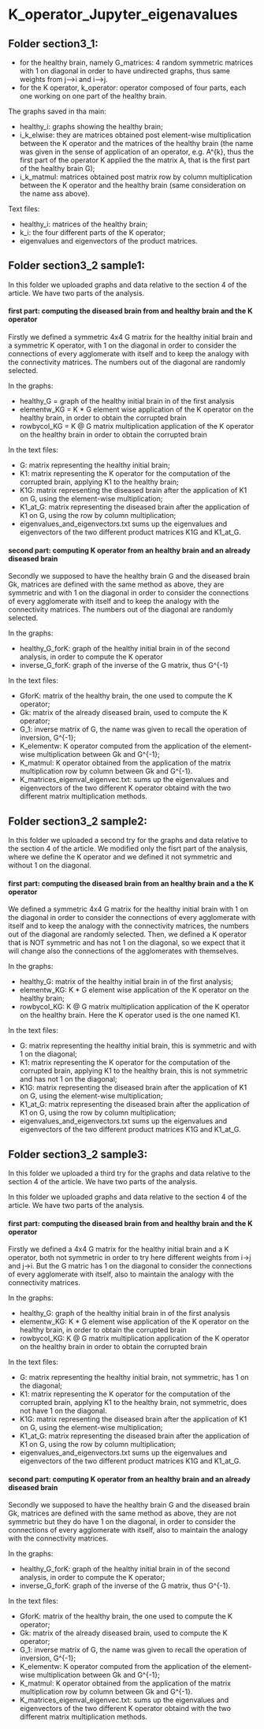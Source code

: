 # K_operator_Jupyter_eigenavalues

## Folder section3_1:
- for the healthy brain, namely G_matrices: 4 random symmetric matrices with 1 on diagonal in order to have undirected graphs, thus same weights from j-->i and i-->j. 
- for the K operator, k_operator: operator composed of four parts, each one working on one part of the healthy brain. 

The graphs saved in tha main: 
- healthy_i: graphs showing the healthy brain;
- i_k_elwise: they are matrices obtained post element-wise multiplication between the K operator and the matrices of the healthy brain (the name was given in the sense of application of an operator, e.g. A^{k}, thus the first part of the operator K applied the the matrix A, that is the first part of the healthy brain G);
- i_k_matmul: matrices obtained post matrix row by column multiplication between the K operator and the healthy brain (same consideration on the name ass above).

Text files: 
- healthy_i: matrices of the healthy brain;
- k_i: the four different parts of the K operator;
- eigenvalues and eigenvectors of the product matrices.

## Folder section3_2 sample1:

In this folder we uploaded graphs and data relative to the section 4 of the article.
We have two parts of the analysis.

#### first part: computing the diseased brain from and healthy brain and the K operator 
Firstly we defined a symmetric 4x4 G matrix for the healthy initial brain and a symmetric K operator, with 1 on the diagonal in order to consider the connections of every agglomerate with itself and to keep the analogy with the connectivity matrices. The numbers out of the diagonal are randomly selected. 

In the graphs: 
- healthy_G = graph of the healthy initial brain in of the first analysis 
- elementw_KG = K * G element wise application of the K operator on the healthy brain, in order to obtain the corrupted brain 
- rowbycol_KG = K @ G matrix multiplication application of the K operator on the healthy brain in order to obtain the corrupted brain 

In the text files:
- G: matrix representing the healthy initial brain;
- K1: matrix representing the K operator for the computation of the corrupted brain, applying K1 to the healthy brain; 
- K1G: matrix representing the diseased brain after the application of K1 on G, using the element-wise multiplication;
- K1_at_G: matrix representing the diseased brain after the application of K1 on G, using the row by column multiplication; 
- eigenvalues_and_eigenvectors.txt sums up the eigenvalues and eigenvectors of the two different product matrices K1G and K1_at_G.

#### second part: computing K operator from an healthy brain and an already diseased brain 
Secondly we supposed to have the healthy brain G and the diseased brain Gk, matrices are defined with the same method as above, they are symmetric and with 1 on the diagonal in order to consider the connections of every agglomerate with itself and to keep the analogy with the connectivity matrices. The numbers out of the diagonal are randomly selected. 

In the graphs: 
- healthy_G_forK: graph of the healthy initial brain in of the second analysis, in order to compute the K operator 
- inverse_G_forK: graph of the inverse of the G matrix, thus G^{-1}

In the text files: 
- GforK: matrix of the healthy brain, the one used to compute the K operator;
- Gk: matrix of the already diseased brain, used to compute the K operator;
- G_1: inverse matrix of G, the name was given to recall the operation of inversion, G^{-1};
- K_elementw: K operator computed from the application of the element-wise multiplication between Gk and G^{-1};
- K_matmul: K operator obtained from the application of the matrix multiplication row by column between Gk and G^{-1}.
- K_matrices_eigenval_eigenvec.txt: sums up the eigenvalues and eigenvectors of the two different K operator obtaind with the two different matrix multiplication methods.

## Folder section3_2 sample2: 
In this folder we uploaded a second try for the graphs and data relative to the section 4 of the article.
We modified only the fisrt part of the analysis, where we define the K operator and we defined it not symmetric and without 1 on the diagonal. 

#### first part: computing the diseased brain from an healthy brain and a the K operator
We defined a symmetric 4x4 G matrix for the healthy initial brain with 1 on the diagonal in order to consider the connections of every agglomerate with itself and to keep the analogy with the connectivity matrices, the numbers out of the diagonal are randomly selected. 
Then, we defined a K operator that is NOT symmetric and has not 1 on the diagonal, so we expect that it will change also the connections of the agglomerates with themselves.   

In the graphs: 
- healthy_G: matrix of the healthy initial brain in of the first analysis;
- elementw_KG: K * G element wise application of the K operator on the healthy brain;
- rowbycol_KG: K @ G matrix multiplication application of the K operator on the healthy brain.
Here the K operator used is the one named K1.

In the text files:
- G: matrix representing the healthy initial brain, this is symmetric and with 1 on the diagonal; 
- K1: matrix representing the K operator for the computation of the corrupted brain, applying K1 to the healthy brain, this is not symmetric and has not 1 on the diagonal;
- K1G: matrix representing the diseased brain after the application of K1 on G, using the element-wise multiplication;
- K1_at_G: matrix representing the diseased brain after the application of K1 on G, using the row by column multiplication; 
- eigenvalues_and_eigenvectors.txt sums up the eigenvalues and eigenvectors of the two different product matrices K1G and K1_at_G.

## Folder section3_2 sample3:

In this folder we uploaded a third try for the graphs and data relative to the section 4 of the article.
We have two parts of the analysis. 

In this folder we uploaded graphs and data relative to the section 4 of the article.
We have two parts of the analysis.

#### first part: computing the diseased brain from and healthy brain and the K operator 
Firstly we defined a 4x4 G matrix for the healthy initial brain and a K operator, both not symmetric in order to try here different weights from i->j and j->i. But the G matric has 1 on the diagonal to consider the connections of every agglomerate with itself, also to maintain the analogy with the connectivity matrices. 

In the graphs: 
- healthy_G: graph of the healthy initial brain in of the first analysis 
- elementw_KG: K * G element wise application of the K operator on the healthy brain, in order to obtain the corrupted brain 
- rowbycol_KG: K @ G matrix multiplication application of the K operator on the healthy brain in order to obtain the corrupted brain 

In the text files:
- G: matrix representing the healthy initial brain, not symmetric, has 1 on the diagonal;
- K1: matrix representing the K operator for the computation of the corrupted brain, applying K1 to the healthy brain, not symmetric, does not have 1 on the diagonal.
- K1G: matrix representing the diseased brain after the application of K1 on G, using the element-wise multiplication;
- K1_at_G: matrix representing the diseased brain after the application of K1 on G, using the row by column multiplication; 
- eigenvalues_and_eigenvectors.txt sums up the eigenvalues and eigenvectors of the two different product matrices K1G and K1_at_G.

#### second part: computing K operator from an healthy brain and an already diseased brain 
Secondly we supposed to have the healthy brain G and the diseased brain Gk, matrices are defined with the same method as above, they are not symmetric but they do have 1 on the diagonal, in order to consider the connections of every agglomerate with itself, also to maintain the analogy with the connectivity matrices.

In the graphs: 
- healthy_G_forK: graph of the healthy initial brain in of the second analysis, in order to compute the K operator;
- inverse_G_forK: graph of the inverse of the G matrix, thus G^{-1}.

In the text files: 
- GforK: matrix of the healthy brain, the one used to compute the K operator;
- Gk: matrix of the already diseased brain, used to compute the K operator;
- G_1: inverse matrix of G, the name was given to recall the operation of inversion, G^{-1};
- K_elementw: K operator computed from the application of the element-wise multiplication between Gk and G^{-1};
- K_matmul: K operator obtained from the application of the matrix multiplication row by column between Gk and G^{-1}.
- K_matrices_eigenval_eigenvec.txt: sums up the eigenvalues and eigenvectors of the two different K operator obtaind with the two different matrix multiplication methods.

